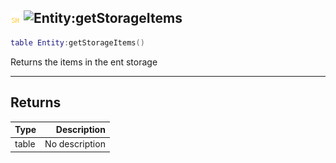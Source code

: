 ## ![shared](../../.gitbook/assets/shared.png) ![Entity](./readme/entity "mention"):getStorageItems

```lua
table Entity:getStorageItems()
```

Returns the items in the ent storage

------
## Returns

| Type   | Description |
| ------ | ----------: |
| table | No description |

